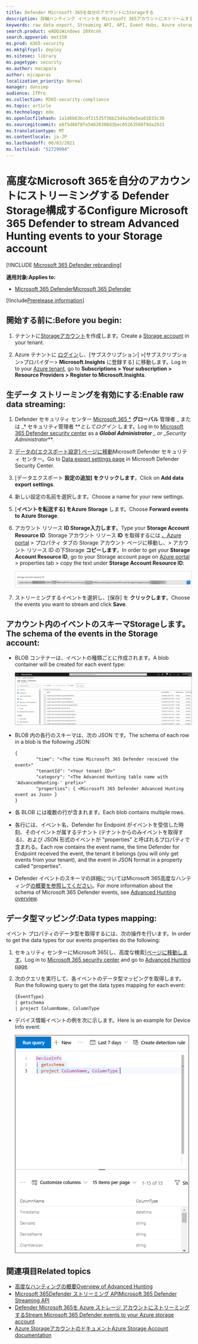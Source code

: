 ```yaml
---
title: Defender Microsoft 365を自分のアカウントにStorageする
description: 詳細ハンティング イベントを Microsoft 365アカウントにストリームする Defender を構成するStorageします。
keywords: raw data export, Streaming API, API, Event Hubs, Azure storage, storage account, Advanced Hunting, raw data sharing
search.product: eADQiWindows 10XVcnh
search.appverid: met150
ms.prod: m365-security
ms.mktglfcycl: deploy
ms.sitesec: library
ms.pagetype: security
ms.author: macapara
author: mjcaparas
localization_priority: Normal
manager: dansimp
audience: ITPro
ms.collection: M365-security-compliance
ms.topic: article
ms.technology: mde
ms.openlocfilehash: 1a1d6b63bcdf21535f36b23d4a30e5ea01833c36
ms.sourcegitcommit: e8f5d88f0fe54620308d3bec05263568f9da2931
ms.translationtype: MT
ms.contentlocale: ja-JP
ms.lasthandoff: 06/03/2021
ms.locfileid: "52729994"
---
```

# <a name="configure--microsoft-365-defender-to-stream-advanced-hunting-events-to-your-storage-account"></a><span data-ttu-id="e8bd8-104">高度なMicrosoft 365を自分のアカウントにストリーミングする Defender Storage構成する</span><span class="sxs-lookup"><span data-stu-id="e8bd8-104">Configure  Microsoft 365 Defender to stream Advanced Hunting events to your Storage account</span></span>

[!INCLUDE [Microsoft 365 Defender rebranding](../../includes/microsoft-defender.md)]


<span data-ttu-id="e8bd8-105">**適用対象:**</span><span class="sxs-lookup"><span data-stu-id="e8bd8-105">**Applies to:**</span></span>
- [<span data-ttu-id="e8bd8-106">Microsoft 365 Defender</span><span class="sxs-lookup"><span data-stu-id="e8bd8-106">Microsoft 365 Defender</span></span>](https://go.microsoft.com/fwlink/?linkid=2118804)

[!include[Prerelease information](../../includes/prerelease.md)]


## <a name="before-you-begin"></a><span data-ttu-id="e8bd8-107">開始する前に:</span><span class="sxs-lookup"><span data-stu-id="e8bd8-107">Before you begin:</span></span>

1. <span data-ttu-id="e8bd8-108">テナントに[Storageアカウント](/azure/storage/common/storage-account-overview)を作成します。</span><span class="sxs-lookup"><span data-stu-id="e8bd8-108">Create a [Storage account](/azure/storage/common/storage-account-overview) in your tenant.</span></span>

2. <span data-ttu-id="e8bd8-109">Azure テナントに [ログイン](https://ms.portal.azure.com/)し、[サブスクリプション] >[サブスクリプション>プロバイダー> **Microsoft.Insights** に登録する] に移動します。</span><span class="sxs-lookup"><span data-stu-id="e8bd8-109">Log in to your [Azure tenant](https://ms.portal.azure.com/), go to **Subscriptions > Your subscription > Resource Providers > Register to Microsoft.Insights**.</span></span>

## <a name="enable-raw-data-streaming"></a><span data-ttu-id="e8bd8-110">生データ ストリーミングを有効にする:</span><span class="sxs-lookup"><span data-stu-id="e8bd8-110">Enable raw data streaming:</span></span>

1. <span data-ttu-id="e8bd8-111">Defender セキュリティ センター [Microsoft 365 \*](https://security.microsoft.com) **グローバル** 管理者 _ または _\* セキュリティ管理者 \*\*_としてログイン_ します。</span><span class="sxs-lookup"><span data-stu-id="e8bd8-111">Log in to [Microsoft 365 Defender security center](https://security.microsoft.com) as a ***Global Administrator** _ or _*_Security Administrator_\*\*.</span></span>

2. <span data-ttu-id="e8bd8-112">[データの[エクスポート設定] ページに移動](https://security.microsoft.com/settings/mtp_settings/raw_data_export)Microsoft Defender セキュリティ センター。</span><span class="sxs-lookup"><span data-stu-id="e8bd8-112">Go to [Data export settings page](https://security.microsoft.com/settings/mtp_settings/raw_data_export) in Microsoft Defender Security Center.</span></span>

3. <span data-ttu-id="e8bd8-113">[データエクスポート **設定の追加] をクリックします**。</span><span class="sxs-lookup"><span data-stu-id="e8bd8-113">Click on **Add data export settings**.</span></span>

4. <span data-ttu-id="e8bd8-114">新しい設定の名前を選択します。</span><span class="sxs-lookup"><span data-stu-id="e8bd8-114">Choose a name for your new settings.</span></span>

5. <span data-ttu-id="e8bd8-115">[**イベントを転送する] をAzure Storage** します。</span><span class="sxs-lookup"><span data-stu-id="e8bd8-115">Choose **Forward events to Azure Storage**.</span></span>

6. <span data-ttu-id="e8bd8-116">アカウント リソース **ID Storage入力します**。</span><span class="sxs-lookup"><span data-stu-id="e8bd8-116">Type your **Storage Account Resource ID**.</span></span> <span data-ttu-id="e8bd8-117">Storage アカウント リソース **ID** を取得するには [、Azure portal](https://ms.portal.azure.com/) > プロパティ タブの Storage アカウント ページに移動し、> アカウント リソース ID の下Storage **コピーします**。</span><span class="sxs-lookup"><span data-stu-id="e8bd8-117">In order to get your **Storage Account Resource ID**, go to your Storage account page on [Azure portal](https://ms.portal.azure.com/) > properties tab > copy the text under **Storage Account Resource ID**:</span></span>

   ![イベント ハブ リソース ID1 のイメージ](images/storage-account-resource-id.png)

7. <span data-ttu-id="e8bd8-119">ストリーミングするイベントを選択し、[保存] を **クリックします**。</span><span class="sxs-lookup"><span data-stu-id="e8bd8-119">Choose the events you want to stream and click **Save**.</span></span>

## <a name="the-schema-of-the-events-in-the-storage-account"></a><span data-ttu-id="e8bd8-120">アカウント内のイベントのスキーマStorageします。</span><span class="sxs-lookup"><span data-stu-id="e8bd8-120">The schema of the events in the Storage account:</span></span>

- <span data-ttu-id="e8bd8-121">BLOB コンテナーは、イベントの種類ごとに作成されます。</span><span class="sxs-lookup"><span data-stu-id="e8bd8-121">A blob container will be created for each event type:</span></span> 

  ![イベント ハブ リソース ID2 のイメージ](images/storage-account-event-schema.png)

- <span data-ttu-id="e8bd8-123">BLOB 内の各行のスキーマは、次の JSON です。</span><span class="sxs-lookup"><span data-stu-id="e8bd8-123">The schema of each row in a blob is the following JSON:</span></span> 

  ```
  {
          "time": "<The time Microsoft 365 Defender received the event>"
          "tenantId": "<Your tenant ID>"
          "category": "<The Advanced Hunting table name with 'AdvancedHunting-' prefix>"
          "properties": { <Microsoft 365 Defender Advanced Hunting event as Json> }
  }               
  ```

- <span data-ttu-id="e8bd8-124">各 BLOB には複数の行が含まれます。</span><span class="sxs-lookup"><span data-stu-id="e8bd8-124">Each blob contains multiple rows.</span></span>

- <span data-ttu-id="e8bd8-125">各行には、イベント名、Defender for Endpoint がイベントを受信した時刻、そのイベントが属するテナント (テナントからのみイベントを取得する)、および JSON 形式のイベントが "properties" と呼ばれるプロパティで含まれる。</span><span class="sxs-lookup"><span data-stu-id="e8bd8-125">Each row contains the event name, the time Defender for Endpoint received the event, the tenant it belongs (you will only get events from your tenant), and the event in JSON format in a property called "properties".</span></span>

- <span data-ttu-id="e8bd8-126">Defender イベントのスキーマの詳細についてはMicrosoft 365高度なハンティング[の概要を参照してください](../defender/advanced-hunting-overview.md)。</span><span class="sxs-lookup"><span data-stu-id="e8bd8-126">For more information about the schema of Microsoft 365 Defender events, see [Advanced Hunting overview](../defender/advanced-hunting-overview.md).</span></span>


## <a name="data-types-mapping"></a><span data-ttu-id="e8bd8-127">データ型マッピング:</span><span class="sxs-lookup"><span data-stu-id="e8bd8-127">Data types mapping:</span></span>

<span data-ttu-id="e8bd8-128">イベント プロパティのデータ型を取得するには、次の操作を行います。</span><span class="sxs-lookup"><span data-stu-id="e8bd8-128">In order to get the data types for our events properties do the following:</span></span>

1. <span data-ttu-id="e8bd8-129">セキュリティ センターにMicrosoft 365[し、[](https://security.microsoft.com)高度な検索][ページに移動します](https://security.microsoft.com/hunting-package)。</span><span class="sxs-lookup"><span data-stu-id="e8bd8-129">Log in to [Microsoft 365 security center](https://security.microsoft.com) and go to [Advanced Hunting page](https://security.microsoft.com/hunting-package).</span></span>

2. <span data-ttu-id="e8bd8-130">次のクエリを実行して、各イベントのデータ型マッピングを取得します。</span><span class="sxs-lookup"><span data-stu-id="e8bd8-130">Run the following query to get the data types mapping for each event:</span></span> 

   ```
   {EventType}
   | getschema
   | project ColumnName, ColumnType 
   ```

- <span data-ttu-id="e8bd8-131">デバイス情報イベントの例を次に示します。</span><span class="sxs-lookup"><span data-stu-id="e8bd8-131">Here is an example for Device Info event:</span></span> 

  ![イベント ハブ リソース ID3 のイメージ](images/machine-info-datatype-example.png)

## <a name="related-topics"></a><span data-ttu-id="e8bd8-133">関連項目</span><span class="sxs-lookup"><span data-stu-id="e8bd8-133">Related topics</span></span>
- [<span data-ttu-id="e8bd8-134">高度なハンティングの概要</span><span class="sxs-lookup"><span data-stu-id="e8bd8-134">Overview of Advanced Hunting</span></span>](../defender/advanced-hunting-overview.md)
- [<span data-ttu-id="e8bd8-135">Microsoft 365Defender ストリーミング API</span><span class="sxs-lookup"><span data-stu-id="e8bd8-135">Microsoft 365 Defender Streaming API</span></span>](raw-data-export.md)
- [<span data-ttu-id="e8bd8-136">Defender Microsoft 365を Azure ストレージ アカウントにストリーミングする</span><span class="sxs-lookup"><span data-stu-id="e8bd8-136">Stream Microsoft 365 Defender events to your Azure storage account</span></span>](raw-data-export-storage.md)
- [<span data-ttu-id="e8bd8-137">Azure Storageアカウントのドキュメント</span><span class="sxs-lookup"><span data-stu-id="e8bd8-137">Azure Storage Account documentation</span></span>](/azure/storage/common/storage-account-overview)

